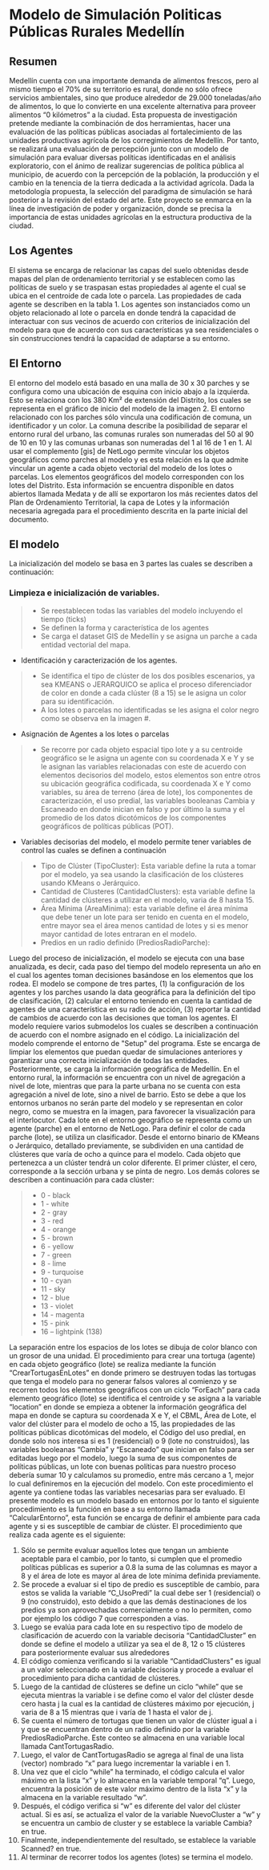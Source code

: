 # Modelo de Simulación Politicas Públicas Rurales Medellín

## Resumen

Medellín cuenta con una importante demanda de alimentos frescos, pero al mismo tiempo el 70% de su territorio es rural, donde no sólo ofrece servicios ambientales, sino que produce alrededor de 29.000 toneladas/año de alimentos, lo que lo convierte en una excelente alternativa para proveer alimentos “0 kilómetros” a la ciudad.
Esta propuesta de investigación pretende mediante la combinación de dos herramientas, hacer una evaluación de las políticas públicas asociadas al fortalecimiento de las unidades productivas agrícola de los corregimientos de Medellín. Por tanto, se realizará una evaluación de percepción junto con un modelo de simulación para evaluar diversas políticas identificadas en el análisis exploratorio, con el ánimo de realizar sugerencias de política pública al municipio, de acuerdo con la percepción de la población, la producción y el cambio en la tenencia de la tierra dedicada a la actividad agrícola. Dada la metodología propuesta, la selección del paradigma de simulación se hará posterior a la revisión del estado del arte.
Este proyecto se enmarca en la línea de investigación de poder y organización, donde se precisa la importancia de estas unidades agrícolas en la estructura productiva de la ciudad.


## Los Agentes

El sistema se encarga de relacionar las capas del suelo obtenidas desde mapas del plan de ordenamiento territorial y se establecen como las políticas de suelo y se traspasan estas propiedades al agente el cual se ubica en el centroide de cada lote o parcela. Las propiedades de cada agente se describen en la tabla 1.
 Los agentes son instanciados como un objeto relacionado al lote o parcela en donde tendrá la capacidad de interactuar con sus vecinos de acuerdo con criterios de inicialización del modelo para que de acuerdo con sus características ya sea residenciales o sin construcciones tendrá la capacidad de adaptarse a su entorno.


## El Entorno

El entorno del modelo está basado en una malla de 30 x 30 parches y se configura como una ubicación de esquina con inicio abajo a la izquierda. Esto se relaciona con los 380 Km² de extensión del Distrito, los cuales se representa en el gráfico de inicio del modelo de la imagen 2. El entorno relacionado con los parches sólo vincula una codificación de comuna, un identificador y un color. La comuna describe la posibilidad de separar el entorno rural del urbano, las comunas rurales son numeradas del 50 al 90 de 10 en 10 y las comunas urbanas son numeradas del 1 al 16 de 1 en 1. Al usar el complemento [gis] de NetLogo permite vincular los objetos geográficos como parches al modelo y es esta relación es la que admite vincular un agente a cada objeto vectorial del modelo de los lotes o parcelas. Los elementos geográficos del modelo corresponden con los lotes del Distrito. Esta información se encuentra disponible en datos abiertos llamada Medata y de allí se exportaron los más recientes datos del Plan de Ordenamiento Territorial, la capa de Lotes y la información necesaria agregada para el procedimiento descrita en la parte inicial del documento.

## El modelo

La inicialización del modelo se basa en 3 partes las cuales se describen a continuación:
###   Limpieza e inicialización de variables.
>*   Se reestablecen todas las variables del modelo incluyendo el tiempo (ticks)
>*   Se definen la forma y característica de los agentes
>*   Se carga el dataset GIS de Medellín y se asigna un parche a cada entidad vectorial del mapa. 
*   Identificación y caracterización de los agentes.
>*   Se identifica el tipo de clúster de los dos posibles escenarios, ya sea KMEANS o JERARQUICO se aplica el proceso diferenciador de color en donde a cada clúster (8 a 15) se le asigna un color para su identificación.
>*   A los lotes o parcelas no identificadas se les asigna el color negro como se observa en la imagen #. 
*   Asignación de Agentes a los lotes o parcelas
>*   Se recorre por cada objeto espacial tipo lote y a su centroide geográfico se le asigna un agente con su coordenada X e Y y se le asignan las variables relacionadas con este de acuerdo con elementos decisorios del modelo, estos elementos son entre otros su ubicación geográfica codificada, su coordenada X e Y como variables, su área de terreno (área de lote), los componentes de caracterización, el uso predial, las variables booleanas Cambia y Escaneado en donde inician en falso y por último la suma y el promedio de los datos dicotómicos de los componentes geográficos de políticas públicas (POT).
*   Variables decisorias del modelo, el modelo permite tener variables de control las cuales se definen a continuación
>*   Tipo de Clúster (TipoCluster): Esta variable define la ruta a tomar por el modelo, ya sea usando la clasificación de los clústeres usando KMeans o Jerárquico.
>*   Cantidad de Clusteres (CantidadClusters): esta variable define la cantidad de clústeres a utilizar en el modelo, varia de 8 hasta 15.
>*   Área Mínima (AreaMinima): esta variable define el área mínima que debe tener un lote para ser tenido en cuenta en el modelo, entre mayor sea el área menos cantidad de lotes y si es menor mayor cantidad de lotes entraran en el modelo.
>*   Predios en un radio definido (PrediosRadioParche): 

 
Luego del proceso de inicialización, el modelo se ejecuta con una base anualizada, es decir, cada paso del tiempo del modelo representa un año en el cual los agentes toman decisiones basándose en los elementos que los rodea. El modelo se compone de tres partes, (1) la configuración de los agentes y los parches usando la data geográfica para la definición del tipo de clasificación, (2) calcular el entorno teniendo en cuenta la cantidad de agentes de una característica en su radio de acción, (3) reportar la cantidad de cambios de acuerdo con las decisiones que toman los agentes.
El modelo requiere varios submodelos los cuales se describen a continuación de acuerdo con el nombre asignado en el código.
La inicialización del modelo comprende el entorno de "Setup" del programa. Este se encarga de limpiar los elementos que puedan quedar de simulaciones anteriores y garantizar una correcta inicialización de todas las entidades. Posteriormente, se carga la información geográfica de Medellín. En el entorno rural, la información se encuentra con un nivel de agregación a nivel de lote, mientras que para la parte urbana no se cuenta con esta agregación a nivel de lote, sino a nivel de barrio. Esto se debe a que los entornos urbanos no serán parte del modelo y se representan en color negro, como se muestra en la imagen, para favorecer la visualización para el interlocutor.
Cada lote en el entorno geográfico se representa como un agente (parche) en el entorno de NetLogo. Para definir el color de cada parche (lote), se utiliza un clasificador. Desde el entorno binario de KMeans o Jerárquico, detallado previamente, se subdividen en una cantidad de clústeres que varía de ocho a quince para el modelo. Cada objeto que pertenezca a un clúster tendrá un color diferente. El primer clúster, el cero, corresponde a la sección urbana y se pinta de negro. Los demás colores se describen a continuación para cada clúster:
>*   0 - black
>*   1 - white
>*   2 - gray
>*   3 - red
>*   4 - orange
>*   5 - brown
>*   6 - yellow
>*   7 - green
>*   8 - lime
>*   9 - turquoise
>*   10 - cyan
>*   11 - sky
>*   12 - blue
>*   13 - violet
>*   14 - magenta
>*   15 - pink
>*   16 – lightpink (138)

La separación entre los espacios de los lotes se dibuja de color blanco con un grosor de una unidad. 
El procedimiento para crear una tortuga (agente) en cada objeto geográfico (lote) se realiza mediante la función “CrearTortugasEnLotes” en donde primero se destruyen todas las tortugas que tenga el modelo para no generar falsos valores al comienzo y se recorren todos los elementos geográficos con un ciclo “ForEach” para  cada elemento geográfico (lote) se identifica el centroide y se asigna a la variable “location” en donde se empieza a obtener la información geográfica del mapa en donde se captura su coordenada X e Y, el CBML, Área de Lote, el valor del clúster para el modelo de ocho a 15, las propiedades de las políticas públicas dicotómicas del modelo, el Código del uso predial, en donde solo nos interesa si es 1 (residencial) o 9 (lote no construidos), las variables booleanas “Cambia” y “Escaneado” que inician en falso para ser editadas luego por el modelo, luego la suma de sus componentes de políticas públicas, un lote con buenas políticas para nuestro proceso debería sumar 10 y calculamos su promedio, entre más cercano a 1, mejor lo cual definiremos en la ejecución del modelo. Con este procedimiento el agente ya contiene todas las variables necesarias para ser evaluado.
El presente modelo es un modelo basado en entornos por lo tanto el siguiente procedimiento es la función en base a su entorno llamada “CalcularEntorno”, esta función se encarga de definir el ambiente para cada agente y si es susceptible de cambiar de clúster. El procedimiento que realiza cada agente es el siguiente:
1.   Sólo se permite evaluar aquellos lotes que tengan un ambiente aceptable para el cambio, por lo tanto, si cumplen que el promedio políticas públicas es superior a 0.8 la suma de las columnas es mayor a 8 y el área de lote es mayor al área de lote mínima definida previamente.
2.   Se procede a evaluar si el tipo de predio es susceptible de cambio, para estos se valida la variable “C_UsoPredi” la cual debe ser 1 (residencial) o 9 (no construido), esto debido a que las demás destinaciones de los predios ya son aprovechadas comercialmente o no lo permiten, como por ejemplo los código 7 que corresponden a vías.
3.   Luego se evalúa para cada lote en su respectivo tipo de modelo de clasificación de acuerdo con la variable decisoria “CantidadCluster” en donde se define el modelo a utilizar ya sea el de 8, 12 o 15 clústeres para posteriormente evaluar sus alrededores 
4.   El código comienza verificando si la variable “CantidadClusters” es igual a un valor seleccionado en la variable decisoria y procede a evaluar el procedimiento para dicha cantidad de clústeres.
5.   Luego de la cantidad de clústeres se define un ciclo “while” que se ejecuta mientras la variable i se define como el valor del clúster desde cero hasta j la cual es la cantidad de clústeres máximo por ejecución, j varia de 8 a 15 mientras que i varía de 1 hasta el valor de j.
6.   Se cuenta el número de tortugas que tienen un valor de clúster igual a i y que se encuentran dentro de un radio definido por la variable PrediosRadioParche. Este conteo se almacena en una variable local llamada CantTortugasRadio.
7.   Luego, el valor de CantTortugasRadio se agrega al final de una lista (vector) nombrado “x” para luego incrementar la variable i en 1.
8.   Una vez que el ciclo “while” ha terminado, el código calcula el valor máximo en la lista “x” y lo almacena en la variable temporal “q”. Luego, encuentra la posición de este valor máximo dentro de la lista “x” y la almacena en la variable resultado “w”.
9.   Después, el código verifica si “w” es diferente del valor del clúster actual. Si es así, se actualiza el valor de la variable NuevoCluster a “w” y se encuentra un cambio de cluster y se establece la variable Cambia? en true.
10.   Finalmente, independientemente del resultado, se establece la variable Scanned? en true.
11.   Al terminar de recorrer todos los agentes (lotes) se termina el modelo.
